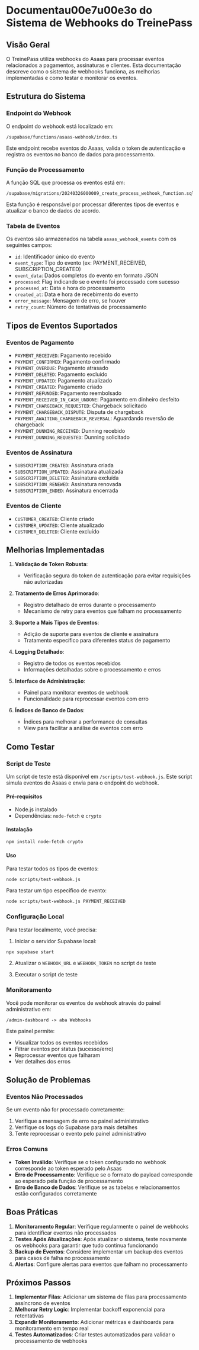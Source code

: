 # Documentau00e7u00e3o do Sistema de Webhooks do TreinePass

## Visão Geral

O TreinePass utiliza webhooks do Asaas para processar eventos relacionados a pagamentos, assinaturas e clientes. Esta documentação descreve como o sistema de webhooks funciona, as melhorias implementadas e como testar e monitorar os eventos.

## Estrutura do Sistema

### Endpoint do Webhook

O endpoint do webhook está localizado em:

```
/supabase/functions/asaas-webhook/index.ts
```

Este endpoint recebe eventos do Asaas, valida o token de autenticação e registra os eventos no banco de dados para processamento.

### Função de Processamento

A função SQL que processa os eventos está em:

```
/supabase/migrations/20240326000009_create_process_webhook_function.sql
```

Esta função é responsável por processar diferentes tipos de eventos e atualizar o banco de dados de acordo.

### Tabela de Eventos

Os eventos são armazenados na tabela `asaas_webhook_events` com os seguintes campos:

- `id`: Identificador único do evento
- `event_type`: Tipo do evento (ex: PAYMENT_RECEIVED, SUBSCRIPTION_CREATED)
- `event_data`: Dados completos do evento em formato JSON
- `processed`: Flag indicando se o evento foi processado com sucesso
- `processed_at`: Data e hora do processamento
- `created_at`: Data e hora de recebimento do evento
- `error_message`: Mensagem de erro, se houver
- `retry_count`: Número de tentativas de processamento

## Tipos de Eventos Suportados

### Eventos de Pagamento

- `PAYMENT_RECEIVED`: Pagamento recebido
- `PAYMENT_CONFIRMED`: Pagamento confirmado
- `PAYMENT_OVERDUE`: Pagamento atrasado
- `PAYMENT_DELETED`: Pagamento excluído
- `PAYMENT_UPDATED`: Pagamento atualizado
- `PAYMENT_CREATED`: Pagamento criado
- `PAYMENT_REFUNDED`: Pagamento reembolsado
- `PAYMENT_RECEIVED_IN_CASH_UNDONE`: Pagamento em dinheiro desfeito
- `PAYMENT_CHARGEBACK_REQUESTED`: Chargeback solicitado
- `PAYMENT_CHARGEBACK_DISPUTE`: Disputa de chargeback
- `PAYMENT_AWAITING_CHARGEBACK_REVERSAL`: Aguardando reversão de chargeback
- `PAYMENT_DUNNING_RECEIVED`: Dunning recebido
- `PAYMENT_DUNNING_REQUESTED`: Dunning solicitado

### Eventos de Assinatura

- `SUBSCRIPTION_CREATED`: Assinatura criada
- `SUBSCRIPTION_UPDATED`: Assinatura atualizada
- `SUBSCRIPTION_DELETED`: Assinatura excluída
- `SUBSCRIPTION_RENEWED`: Assinatura renovada
- `SUBSCRIPTION_ENDED`: Assinatura encerrada

### Eventos de Cliente

- `CUSTOMER_CREATED`: Cliente criado
- `CUSTOMER_UPDATED`: Cliente atualizado
- `CUSTOMER_DELETED`: Cliente excluído

## Melhorias Implementadas

1. **Validação de Token Robusta**:
   - Verificação segura do token de autenticação para evitar requisições não autorizadas

2. **Tratamento de Erros Aprimorado**:
   - Registro detalhado de erros durante o processamento
   - Mecanismo de retry para eventos que falham no processamento

3. **Suporte a Mais Tipos de Eventos**:
   - Adição de suporte para eventos de cliente e assinatura
   - Tratamento específico para diferentes status de pagamento

4. **Logging Detalhado**:
   - Registro de todos os eventos recebidos
   - Informações detalhadas sobre o processamento e erros

5. **Interface de Administração**:
   - Painel para monitorar eventos de webhook
   - Funcionalidade para reprocessar eventos com erro

6. **Índices de Banco de Dados**:
   - Índices para melhorar a performance de consultas
   - View para facilitar a análise de eventos com erro

## Como Testar

### Script de Teste

Um script de teste está disponível em `/scripts/test-webhook.js`. Este script simula eventos do Asaas e envia para o endpoint do webhook.

#### Pré-requisitos

- Node.js instalado
- Dependências: `node-fetch` e `crypto`

#### Instalação

```bash
npm install node-fetch crypto
```

#### Uso

Para testar todos os tipos de eventos:

```bash
node scripts/test-webhook.js
```

Para testar um tipo específico de evento:

```bash
node scripts/test-webhook.js PAYMENT_RECEIVED
```

### Configuração Local

Para testar localmente, você precisa:

1. Iniciar o servidor Supabase local:

```bash
npx supabase start
```

2. Atualizar o `WEBHOOK_URL` e `WEBHOOK_TOKEN` no script de teste

3. Executar o script de teste

### Monitoramento

Você pode monitorar os eventos de webhook através do painel administrativo em:

```
/admin-dashboard -> aba Webhooks
```

Este painel permite:

- Visualizar todos os eventos recebidos
- Filtrar eventos por status (sucesso/erro)
- Reprocessar eventos que falharam
- Ver detalhes dos erros

## Solução de Problemas

### Eventos Não Processados

Se um evento não for processado corretamente:

1. Verifique a mensagem de erro no painel administrativo
2. Verifique os logs do Supabase para mais detalhes
3. Tente reprocessar o evento pelo painel administrativo

### Erros Comuns

- **Token Inválido**: Verifique se o token configurado no webhook corresponde ao token esperado pelo Asaas
- **Erro de Processamento**: Verifique se o formato do payload corresponde ao esperado pela função de processamento
- **Erro de Banco de Dados**: Verifique se as tabelas e relacionamentos estão configurados corretamente

## Boas Práticas

1. **Monitoramento Regular**: Verifique regularmente o painel de webhooks para identificar eventos não processados
2. **Testes Após Atualizações**: Após atualizar o sistema, teste novamente os webhooks para garantir que tudo continua funcionando
3. **Backup de Eventos**: Considere implementar um backup dos eventos para casos de falha no processamento
4. **Alertas**: Configure alertas para eventos que falham no processamento

## Próximos Passos

1. **Implementar Filas**: Adicionar um sistema de filas para processamento assíncrono de eventos
2. **Melhorar Retry Logic**: Implementar backoff exponencial para retentativas
3. **Expandir Monitoramento**: Adicionar métricas e dashboards para monitoramento em tempo real
4. **Testes Automatizados**: Criar testes automatizados para validar o processamento de webhooks
